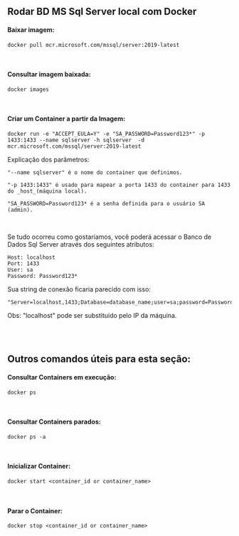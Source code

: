 ## Rodar BD MS Sql Server local com Docker

#### Baixar imagem:

```
docker pull mcr.microsoft.com/mssql/server:2019-latest
```

<br>

#### Consultar imagem baixada:

```
docker images
```

<br>

#### Criar um Container a partir da Imagem:
```
docker run -e "ACCEPT_EULA=Y" -e "SA_PASSWORD=Password123*" -p 1433:1433 --name sqlserver -h sqlserver  -d mcr.microsoft.com/mssql/server:2019-latest
```

Explicação dos parâmetros: 

```
"--name sqlserver" é o nome do container que definimos.

"-p 1433:1433" é usado para mapear a porta 1433 do container para 1433 do _host_(máquina local).  

"SA_PASSWORD=Password123* é a senha definida para o usuário SA (admin).
```

<br>

Se tudo ocorreu como gostaríamos, você poderá acessar o Banco de Dados Sql Server através dos seguintes atributos:
```
Host: localhost
Port: 1433
User: sa
Password: Password123*
``` 

Sua string de conexão ficaria parecido com isso:
```
"Server=localhost,1433;Database=database_name;user=sa;password=Password123*"; 
```
Obs: "localhost" pode ser substituído pelo IP da máquina.



<br>
<br>



## Outros comandos úteis para esta seção:


#### Consultar Containers em execução:
```
docker ps 
```

<br>

#### Consultar Containers parados:
```
docker ps -a
```

<br>

#### Inicializar Container:
```
docker start <container_id or container_name>
```

<br>


#### Parar o Container:
```
docker stop <container_id or container_name>
```

